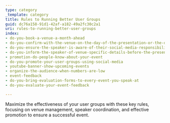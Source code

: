 ```yaml
---
type: category
_template: category
title: Rules to Running Better User Groups
guid: dc76a158-91d1-42af-a182-49a2fc30c2a1
uri: rules-to-running-better-user-groups
index:
- do-you-book-a-venue-a-month-ahead
- do-you-confirm-with-the-venue-on-the-day-of-the-presentation-or-the-day-before-if-its-a-morning-presentation
- do-you-ensure-the-speaker-is-aware-of-their-social-media-responsibilities
- do-you-inform-the-speaker-of-venue-specific-details-before-the-presentation
- promotion-do-people-know-about-your-event
- do-you-promote-your-user-groups-using-social-media
- youtube-banner-show-upcoming-events
- organize-the-audience-when-numbers-are-low
- event-feedback
- do-you-bring-evaluation-forms-to-every-event-you-speak-at
- do-you-evaluate-your-event-feedback

---
```


Maximize the effectiveness of your user groups with these key rules, focusing on venue management, speaker coordination, and effective promotion to ensure a successful event.

